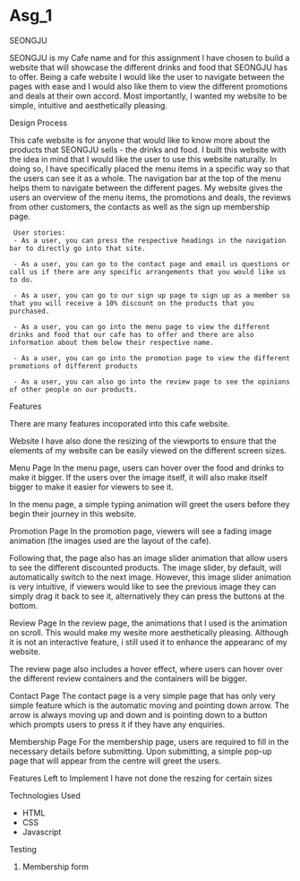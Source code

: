 # Asg_1

SEONGJU

SEONGJU is my Cafe name and for this assignment I have chosen to build a website that will showcase the different drinks and food that SEONGJU has to offer. Being a cafe website I would like the user to navigate between the pages with ease and I would also like them to view the different promotions and deals at their own accord. Most importantly, I wanted my website to be simple, intuitive and aesthetically pleasing.

Design Process

This cafe website is for anyone that would like to know more about the products that SEONGJU sells - the drinks and food. I built this website with the idea in mind that I would like the user to use this website naturally. In doing so, I have specifically placed the menu items in a specific way so that the users can see it as a whole. The navigation bar at the top of the menu helps them to navigate between the different pages. My website gives the users an overview of the menu items, the promotions and deals, the reviews from other customers, the contacts as well as the sign up membership page.

     User stories:
     - As a user, you can press the respective headings in the navigation bar to directly go into that site.

     - As a user, you can go to the contact page and email us questions or call us if there are any specific arrangements that you would like us to do.

     - As a user, you can go to our sign up page to sign up as a member so that you will receive a 10% discount on the products that you purchased.

     - As a user, you can go into the menu page to view the different drinks and food that our cafe has to offer and there are also information about them below their respective name.

     - As a user, you can go into the promotion page to view the different promotions of different products

     - As a user, you can also go into the review page to see the opinions of other people on our products.

Features

There are many features incoporated into this cafe website.

Website
I have also done the resizing of the viewports to ensure that the elements of my website can be easily viewed on the different screen sizes.

Menu Page
In the menu page, users can hover over the food and drinks to make it bigger. If the users over the image itself, it will also make itself bigger to make it easier for viewers to see it.

In the menu page, a simple typing animation will greet the users before they begin their journey in this website.

Promotion Page
In the promotion page, viewers will see a fading image animation (the images used are the layout of the cafe).

Following that, the page also has an image slider animation that allow users to see the different discounted products. The image slider, by default, will automatically switch to the next image. However, this image slider animation is very intuitive, if viewers would like to see the previous image they can simply drag it back to see it, alternatively they can press the buttons at the bottom.

Review Page
In the review page, the animations that I used is the animation on scroll. This would make my wesite more aesthetically pleasing. Although it is not an interactive feature, i still used it to enhance the appearanc of my website.

The review page also includes a hover effect, where users can hover over the different review containers and the containers will be bigger.

Contact Page
The contact page is a very simple page that has only very simple feature which is the automatic moving and pointing down arrow. The arrow is always moving up and down and is pointing down to a button which prompts users to press it if they have any enquiries.

Membership Page
For the membership page, users are required to fill in the necessary details before submitting. Upon submitting, a simple pop-up page that will appear from the centre will greet the users.

Features Left to Implement
I have not done the reszing for certain sizes

Technologies Used

- HTML
- CSS
- Javascript

Testing

1. Membership form
